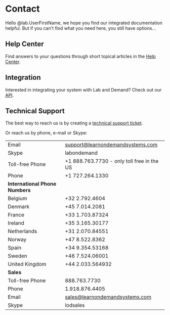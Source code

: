 # Contact 

Hello @lab.UserFirstName, we hope you find our integrated documentation helpful. But if you can't find what you need here, you still have options...


## Help Center

Find answers to your questions through short topical articles in the [Help Center](https://learnondemand.zendesk.com/hc/en-us/categories/200402875-Enlight-LOD-Lab-Developers).

## Integration

Interested in integrating your system with Lab and Demand? Check out our [API](/apidocumentation/v3).

## Technical Support

The best way to reach us is by creating a <a href="http://learnondemand-staging.azurewebsites.net/Form?CallingUrl=@lab.CallerEncoded&UserId=@lab.UserId">technical support ticket</a>.

Or reach us by phone, e-mail or Skype:

|||
|---|---|
|Email|<a href="mailto:support@learnondemandsystems.com">support@learnondemandsystems.com</a>|
|Skype|labondemand|
|Toll-free Phone|+1 888.763.7730 - only toll free in the US|
|Phone|+1 727.264.1330|
|**International Phone Numbers**||
|Belgium|+32 2.792.4604|
|Denmark|+45 7.014.2081|
|France|+33 1.703.87324|
|Ireland|+35 3.165.30177|
|Netherlands|+31 2.070.84551|
|Norway|+47 8.522.8362|
|Spain|+34 9.354.53168|
|Sweden|+46 7.524.06001|
|United Kingdom|+44 2.033.564932|
|**Sales**||
|Toll-free Phone|888.763.7730|
|Phone|1.918.876.4405|
|Email|<a href="mailto:sales@learnondemandsystems.com">sales@learnondemandsystems.com</a>|
|Skype|lodsales|
